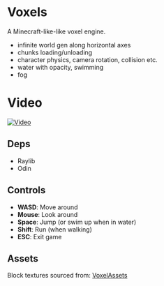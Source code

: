 # Voxels
A Minecraft-like-like voxel engine.

- infinite world gen along horizontal axes
- chunks loading/unloading
- character physics, camera rotation, collision etc.
- water with opacity, swimming
- fog

# Video
[![Video](https://img.youtube.com/vi/DnIHG7QrH4w/0.jpg)](https://www.youtube.com/watch?v=DnIHG7QrH4w)

## Deps
- Raylib
- Odin

## Controls

- **WASD**: Move around
- **Mouse**: Look around
- **Space**: Jump (or swim up when in water)
- **Shift**: Run (when walking)
- **ESC**: Exit game

## Assets

Block textures sourced from: [VoxelAssets](https://github.com/Phyronnaz/VoxelAssets)
